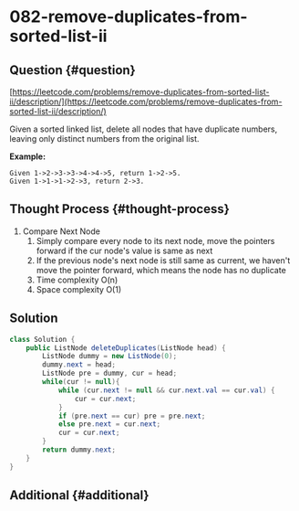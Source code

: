 # 082-remove-duplicates-from-sorted-list-ii

## Question {#question}

[https://leetcode.com/problems/remove-duplicates-from-sorted-list-ii/description/](https://leetcode.com/problems/remove-duplicates-from-sorted-list-ii/description/)

Given a sorted linked list, delete all nodes that have duplicate numbers, leaving only distinct numbers from the original list.

**Example:**

```text
Given 1->2->3->3->4->4->5, return 1->2->5.
Given 1->1->1->2->3, return 2->3.
```

## Thought Process {#thought-process}

1. Compare Next Node
   1. Simply compare every node to its next node, move the pointers forward if the cur node's value is same as next
   2. If the previous node's next node is still same as current, we haven't move the pointer forward, which means the node has no duplicate
   3. Time complexity O\(n\)
   4. Space complexity O\(1\)

## Solution

```java
class Solution {
    public ListNode deleteDuplicates(ListNode head) {
        ListNode dummy = new ListNode(0);
        dummy.next = head;
        ListNode pre = dummy, cur = head;
        while(cur != null){
            while (cur.next != null && cur.next.val == cur.val) {
                cur = cur.next;
            }
            if (pre.next == cur) pre = pre.next;
            else pre.next = cur.next;
            cur = cur.next;
        }
        return dummy.next;
    }
}
```

## Additional {#additional}

